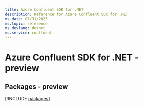 ```yaml
---
title: Azure Confluent SDK for .NET
description: Reference for Azure Confluent SDK for .NET
ms.date: 07/31/2025
ms.topic: reference
ms.devlang: dotnet
ms.service: confluent
---
```

# Azure Confluent SDK for .NET - preview
## Packages - preview
[!INCLUDE [packages](confluent-index.md)]